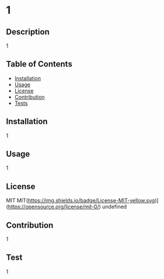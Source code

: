 # 1

  ## Description
  1

  ## Table of Contents
  * [Installation](#installation)
  * [Usage](#usage)
  * [License](#license)
  * [Contribution](#contribution)
  * [Tests](#test)
  
  ## Installation
  1

  ## Usage
  1

  ## License
  MIT
  MIT(https://img.shields.io/badge/License-MIT-yellow.svg)](https://opensource.org/license/mit-0/)
  undefined

  ## Contribution
  1

  ## Test
  1
